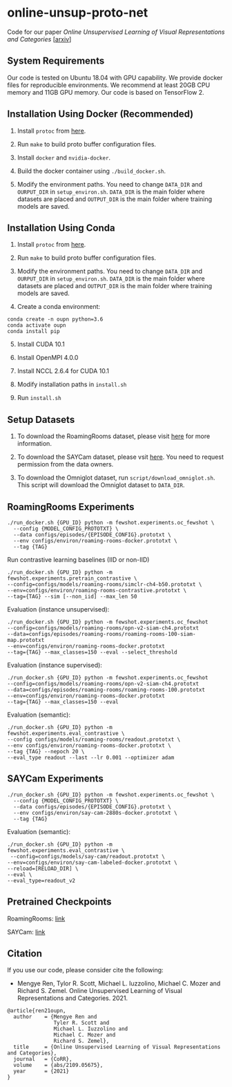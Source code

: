 # online-unsup-proto-net

Code for our paper
*Online Unsupervised Learning of Visual Representations and Categories* 
[[arxiv](https://arxiv.org/abs/2109.05675)]

## System Requirements

Our code is tested on Ubuntu 18.04 with GPU capability. We provide docker
files for reproducible environments. We recommend at least 20GB CPU memory and
11GB GPU memory. Our code is based on TensorFlow 2.

## Installation Using Docker (Recommended)

1. Install `protoc` from
   [here](http://google.github.io/proto-lens/installing-protoc.html).

2. Run `make` to build proto buffer configuration files.

3. Install `docker` and `nvidia-docker`.

4. Build the docker container using `./build_docker.sh`.

5. Modify the environment paths. You need to change `DATA_DIR` and `OURPUT_DIR`
   in `setup_environ.sh`. `DATA_DIR` is the main folder where datasets are
   placed and `OUTPUT_DIR` is the main folder where training models are saved.

## Installation Using Conda

1. Install `protoc` from
   [here](http://google.github.io/proto-lens/installing-protoc.html).

2. Run `make` to build proto buffer configuration files.

3. Modify the environment paths. You need to change `DATA_DIR` and `OURPUT_DIR`
   in `setup_environ.sh`. `DATA_DIR` is the main folder where datasets are
   placed and `OUTPUT_DIR` is the main folder where training models are saved.

4. Create a conda environment:
```
conda create -n oupn python=3.6
conda activate oupn
conda install pip
```

5. Install CUDA 10.1

6. Install OpenMPI 4.0.0

7. Install NCCL 2.6.4 for CUDA 10.1

8. Modify installation paths in `install.sh`

9. Run `install.sh` 

## Setup Datasets

1. To download the RoamingRooms dataset, please visit
   [here](https://github.com/renmengye/oc-fewshot-public) for
   more information.

2. To download the SAYCam dataset, please vsit
   [here](https://nyu.databrary.org/volume/564). You need to request permission
   from the data owners.

3. To download the Omniglot dataset, run `script/download_omniglot.sh`. This
   script will download the Omniglot dataset to `DATA_DIR`.


## RoamingRooms Experiments
```
./run_docker.sh {GPU_ID} python -m fewshot.experiments.oc_fewshot \
  --config {MODEL_CONFIG_PROTOTXT} \
  --data configs/episodes/{EPISODE_CONFIG}.prototxt \
  --env configs/environ/roaming-rooms-docker.prototxt \
  --tag {TAG}
```

Run contrastive learning baselines (IID or non-IID)
```
./run_docker.sh {GPU_ID} python -m fewshot.experiments.pretrain_contrastive \
--config=configs/models/roaming-rooms/simclr-ch4-b50.prototxt \
--env=configs/environ/roaming-rooms-contrastive.prototxt \
--tag={TAG} --sim [--non_iid] --max_len 50
```

Evaluation (instance unsupervised):
```
./run_docker.sh {GPU_ID} python -m fewshot.experiments.oc_fewshot
--config=configs/models/roaming-rooms/opn-v2-siam-ch4.prototxt
--data=configs/episodes/roaming-rooms/roaming-rooms-100-siam-map.prototxt
--env=configs/environ/roaming-rooms-docker.prototxt
--tag={TAG} --max_classes=150 --eval --select_threshold
```

Evaluation (instance supervised):
```
./run_docker.sh {GPU_ID} python -m fewshot.experiments.oc_fewshot
--config=configs/models/roaming-rooms/opn-v2-siam-ch4.prototxt
--data=configs/episodes/roaming-rooms/roaming-rooms-100.prototxt
--env=configs/environ/roaming-rooms-docker.prototxt
--tag={TAG} --max_classes=150 --eval
```

Evaluation (semantic):
```
./run_docker.sh {GPU_ID} python -m fewshot.experiments.eval_contrastive \
--config configs/models/roaming-rooms/readout.prototxt \
--env configs/environ/roaming-rooms-docker.prototxt \
--tag {TAG} --nepoch 20 \
--eval_type readout --last --lr 0.001 --optimizer adam
```

## SAYCam Experiments
```
./run_docker.sh {GPU_ID} python -m fewshot.experiments.oc_fewshot \
  --config {MODEL_CONFIG_PROTOTXT} \
  --data configs/episodes/{EPISODE_CONFIG}.prototxt \
  --env configs/environ/say-cam-2880s-docker.prototxt \
  --tag {TAG}
```

Evaluation (semantic):
```
./run_docker.sh {GPU_ID} python -m fewshot.experiments.eval_contrastive \
 --config=configs/models/say-cam/readout.prototxt \
--env=configs/environ/say-cam-labeled-docker.prototxt \
--reload=[RELOAD_DIR] \
--eval \
--eval_type=readout_v2
```

## Pretrained Checkpoints

RoamingRooms: [link](https://drive.google.com/file/d/1Cr8fn6l6BqHBU6CkvOzlgYEwKiT-r4MH/view?usp=sharing)

SAYCam: [link](https://drive.google.com/file/d/1U8ToKGbBAWdHBeQ8RMPSMmdSMXgby7c3/view?usp=sharing)


## Citation

If you use our code, please consider cite the following:
* Mengye Ren, Tylor R. Scott, Michael L. Iuzzolino, Michael C. Mozer and Richard S. Zemel.
  Online Unsupervised Learning of Visual Representations and Categories. 2021.

```
@article{ren21oupn,
  author    = {Mengye Ren and
               Tyler R. Scott and
               Michael L. Iuzzolino and
               Michael C. Mozer and
               Richard S. Zemel},
  title     = {Online Unsupervised Learning of Visual Representations and Categories},
  journal   = {CoRR},
  volume    = {abs/2109.05675},
  year      = {2021}
}
```
